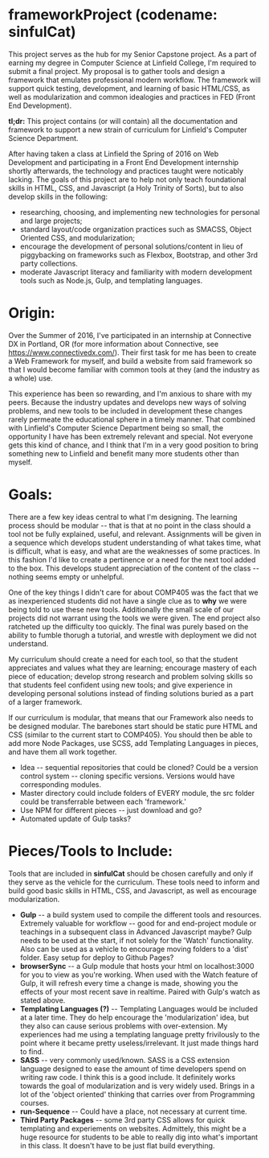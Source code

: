 # frameworkProject (codename: sinfulCat)
This project serves as the hub for my Senior Capstone project. As a part of earning my degree in Computer Science at Linfield College, I'm required to submit a final project. My proposal is to gather tools and design a framework that emulates professional modern workflow. The framework will support quick testing, development, and learning of basic HTML/CSS, as well as modularization and common idealogies and practices in FED (Front End Development).  

<strong>tl;dr:</strong> This project contains (or will contain) all the documentation and framework to support a new strain of curriculum for Linfield's Computer Science Department. 

After having taken a class at Linfield the Spring of 2016 on Web Development and participating in a Front End Development internship shortly afterwards, the technology and practices taught were noticably lacking. The goals of this project are to help not only teach foundational skills in HTML, CSS, and Javascript (a Holy Trinity of Sorts), but to also develop skills in the following: 
<ul>
<li>researching, choosing, and implementing new technologies for personal and large projects;</li>
<li>standard layout/code organization practices such as SMACSS, Object Oriented CSS, and modularization;</li>
<li>encourage the development of personal solutions/content in lieu of piggybacking on frameworks such as Flexbox, Bootstrap, and other 3rd party collections.</li>
<li>moderate Javascript literacy and familiarity with modern development tools such as Node.js, Gulp, and templating languages.</li>
</ul>

# Origin:
Over the Summer of 2016, I've participated in an internship at Connective DX in Portland, OR (for more information about Connective, see https://www.connectivedx.com/). Their first task for me has been to create a Web Framework for myself, and build a website from said framework so that I would become familiar with common tools at they (and the industry as a whole) use. 

This experience has been so rewarding, and I'm anxious to share with my peers. Because the industry updates and develops new ways of solving problems, and new tools to be included in development these changes rarely permeate the educational sphere in a timely manner. That combined with Linfield's Computer Science Department being so small, the opportunity I have has been extremely relevant and special. Not everyone gets this kind of chance, and I think that I'm in a very good position to bring something new to Linfield and benefit many more students other than myself.

# Goals:
There are a few key ideas central to what I'm designing. The learning process should be modular -- that is that at no point in the class should a tool not be fully explained, useful, and relevant. Assignments will be given in a sequence which develops student understanding of what takes time, what is difficult, what is easy, and what are the weaknesses of some practices. In this fashion I'd like to create a pertinence or a need for the next tool added to the box. This develops student appreciation of the content of the class -- nothing seems empty or unhelpful. 

One of the key things I didn't care for about COMP405 was the fact that we as inexperienced students did not have a single clue as to <strong>why</strong> we were being told to use these new tools. Additionally the small scale of our projects did not warrant using the tools we were given. The end project also ratcheted up the difficulty too quickly. The final was purely based on the ability to fumble thorugh a tutorial, and wrestle with deployment we did not understand. 

My curriculum should create a need for each tool, so that the student appreciates and values what they are learning; encourage mastery of each piece of education; develop strong research and problem solving skills so that students feel confident using new tools; and give experience in developing personal solutions instead of finding solutions buried as a part of a larger framework. 

If our curriculum is modular, that means that our Framework also needs to be designed modular. The barebones start should be static pure HTML and CSS (similar to the current start to COMP405). You should then be able to add more Node Packages, use SCSS, add Templating Languages in pieces, and have them all work together.
<ul>
<li>Idea -- sequential repositories that could be cloned? Could be a version control system -- cloning specific versions. Versions would have corresponding modules.</li>
<li>Master directory could include folders of EVERY module, the src folder could be transferrable between each 'framework.'</li>
<li>Use NPM for different pieces -- just download and go?</li>
<li>Automated update of Gulp tasks?</li>
</ul>
   
# Pieces/Tools to Include:
Tools that are included in <strong>sinfulCat</strong> should be chosen carefully and only if they serve as the vehicle for the curriculum. These tools need to inform and build good basic skills in HTML, CSS, and Javascript, as well as encourage modularization. 

* <strong>Gulp</strong> -- a build system used to compile the different tools and resources. Extremely valuable for workflow -- good for and end-project module or teachings in a subsequent class in Advanced Javascript maybe? Gulp needs to be used at the start, if not solely for the 'Watch' functionality. Also can be used as a vehicle to encourage moving folders to a 'dist' folder. Easy setup for deploy to Github Pages?</li>
* <strong>browserSync</strong> -- a Gulp module that hosts your html on localhost:3000 for you to view as you're working. When used with the Watch feature of Gulp, it will refresh every time a change is made, showing you the effects of your most recent save in realtime. Paired with Gulp's watch as stated above.</li>
* <strong>Templating Languages (?)</strong> -- Templating Languages would be included at a later time. They do help encourage the 'modularization' idea, but they also can cause serious problems with over-extension. My experiences had me using a templating language pretty frivilously to the point where it became pretty useless/irrelevant. It just made things hard to find.
* <strong>SASS</strong> -- very commonly used/known. SASS is a CSS extension language designed to ease the amount of time developers spend on writing raw code. I think this is a good include. It definitely works towards the goal of modularization and is very widely used. Brings in a lot of the 'object oriented' thinking that carries over from Programming courses.
* <strong>run-Sequence</strong> -- Could have a place, not necessary at current time.
* <strong>Third Party Packages</strong> -- some 3rd party CSS allows for quick templating and experiements on websites. Admittely, this might be a huge resource for students to be able to really dig into what's important in this class. It doesn't have to be just flat build everything.
